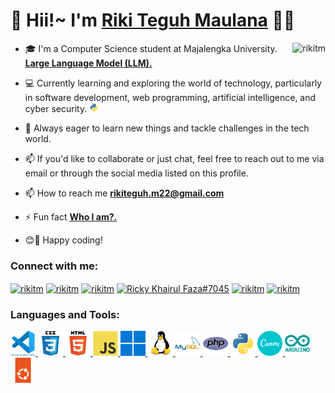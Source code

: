 # 🚀 Hii!~ I'm **[Riki Teguh Maulana](https://github.com/rikiteguhmaualana/)** 👋👋

<p><img align="right" src="https://github-readme-stats-git-masterrstaa-rickstaa.vercel.app/api/top-langs?username=rickyfazaa&show_icons=true&locale=en&layout=compact" alt="rikitm" /></p>

- 🎓 I'm a Computer Science student at Majalengka University. **[Large Language Model (LLM).](https://aws.amazon.com/id/what-is/large-language-model/)**

- 💻 Currently learning and exploring the world of technology, particularly in software development, web programming, artificial intelligence, and cyber security. **<img src="https://raw.githubusercontent.com/devicons/devicon/master/icons/python/python-original.svg" alt="python" width="15" height="15"/>**

- 🌱 Always eager to learn new things and tackle challenges in the tech world.
- 📫 If you'd like to collaborate or just chat, feel free to reach out to me via email or through the social media listed on this profile.
- 📫 How to reach me **rikiteguh.m22@gmail.com**
- ⚡ Fun fact **[Who I am?.](https://instagram.com/rickyfazaa)**
- 😊🚀 Happy coding!

<h3 align="left">Connect with me:</h3>
<p align="left">
<a href="https://www.facebook.com/profile.php?id=100013588606030" target="blank"><img align="center" src="https://raw.githubusercontent.com/rahuldkjain/github-profile-readme-generator/master/src/images/icons/Social/facebook.svg" alt="rikitm" height="30" width="40" /></a>
<a href="https://www.instagram.com/rikiitm_/" target="blank"><img align="center" src="https://raw.githubusercontent.com/rahuldkjain/github-profile-readme-generator/master/src/images/icons/Social/instagram.svg" alt="rikitm" height="30" width="40" /></a>
<a href="https://www.youtube.com/@RikiTM" target="blank"><img align="center" src="https://raw.githubusercontent.com/rahuldkjain/github-profile-readme-generator/master/src/images/icons/Social/youtube.svg" alt="rikitm" height="30" width="40" /></a>
<a href="https://discord.com/users/1045686302454063154" target="blank"><img align="center" src="https://raw.githubusercontent.com/rahuldkjain/github-profile-readme-generator/master/src/images/icons/Social/discord.svg" alt="Ricky Khairul Faza#7045" height="30" width="40" /></a>
<a href="https://github.com/rikiteguhmaulana/" target="blank"><img align="center" src="https://cdn-icons-png.flaticon.com/512/25/25231.png" alt="rikitm" height="30" width="30" /></a>
<a href="https://id.pinterest.com/rikiteguhm/" target="blank"><img align="center" src="https://raw.githubusercontent.com/rahuldkjain/github-profile-readme-generator/master/src/images/icons/Social/pinterest.svg" alt="rikitm" height="30" width="40" /></a>  
</p>

<h3 align="left">Languages and Tools:</h3>
<p align="left"> 
<a href="https://code.visualstudio.com/" target="_blank" rel="noreferrer"> <img src="https://raw.githubusercontent.com/devicons/devicon/master/icons/vscode/vscode-original-wordmark.svg" alt="vscode" width="40" height="40"/> </a> 
<a href="https://www.w3schools.com/css/" target="_blank" rel="noreferrer"> <img src="https://raw.githubusercontent.com/devicons/devicon/master/icons/css3/css3-original-wordmark.svg" alt="css3" width="40" height="40"/> </a>
<a href="https://www.w3.org/html/" target="_blank" rel="noreferrer"> <img src="https://raw.githubusercontent.com/devicons/devicon/master/icons/html5/html5-original-wordmark.svg" alt="html5" width="40" height="40"/> </a>
<a href="https://www.javascript.com/" target="_blank" rel="noreferrer"> <img src="https://github.com/devicons/devicon/blob/master/icons/javascript/javascript-original.svg" alt="javascript" width="40" height="40"/> </a>
<a href="https://www.microsoft.com/" target="_blank" rel="noreferrer"> <img src="https://github.com/devicons/devicon/blob/master/icons/windows11/windows11-original.svg" alt="windows11" width="40" height="40"/> </a>
<a href="https://www.linux.org/" target="_blank" rel="noreferrer"> <img src="https://raw.githubusercontent.com/devicons/devicon/master/icons/linux/linux-original.svg" alt="linux" width="40" height="40"/> </a> 
<a href="https://www.mysql.com/" target="_blank" rel="noreferrer"> <img src="https://raw.githubusercontent.com/devicons/devicon/master/icons/mysql/mysql-original-wordmark.svg" alt="mysql" width="40" height="40"/> </a> 
<a href="https://www.php.net" target="_blank" rel="noreferrer"> <img src="https://raw.githubusercontent.com/devicons/devicon/master/icons/php/php-original.svg" alt="php" width="40" height="40"/> </a> 
<a href="https://www.python.org" target="_blank" rel="noreferrer"> <img src="https://raw.githubusercontent.com/devicons/devicon/master/icons/python/python-original.svg" alt="python" width="40" height="40"/> </a>
<a href="https://www.canva.com/" target="_blank" rel="noreferrer"> <img src="https://github.com/devicons/devicon/blob/master/icons/canva/canva-original.svg" alt="canva" width="40" height="40"/> </a>
<a href="https://www.arduino.cc/" target="_blank" rel="noreferrer"> <img src="https://github.com/devicons/devicon/blob/master/icons/arduino/arduino-original-wordmark.svg" alt="arduino" width="40" height="40"/> </a>
<a href="https://ubuntu.com/" target="_blank" rel="noreferrer"> <img src="https://github.com/devicons/devicon/blob/master/icons/ubuntu/ubuntu-original.svg" alt="ubuntu" width="40" height="40"/> </a></p>
